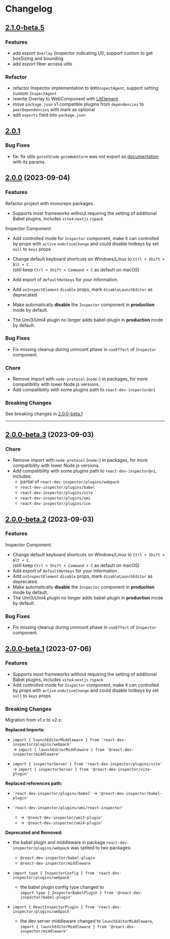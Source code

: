 # Changelog


## [2.1.0-beta.5](https://github.com/zthxxx/react-dev-inspector/compare/v2.0.1...v2.1.0-beta.5)

### Features

- add export `Overlay` (inspector indicating UI), support custom to get boxSizing and bounding
- add export fiber access utils

### Refactor

- refactor Inspector implementation to `DOMInspectAgent`, support setting custom `InspectAgent`
- rewrite Overlay to WebComponent with [LitElement](https://lit.dev)
- move `package.json` v1 compatible plugins from `dependencies` to `peerDependencies` with mark as optional
- add `exports` field into `package.json`


## [2.0.1](https://github.com/zthxxx/react-dev-inspector/compare/v1.9.0...v2.0.1)

### Bug Fixes

- fix: fix utils `gotoVSCode` `gotoWebStorm` was not export as [documentation](https://react-dev-inspector.zthxxx.me/docs/inspector-component#oninspectelement) with its params.


## [2.0.0](https://github.com/zthxxx/react-dev-inspector/compare/v1.9.0...v2.0.0) (2023-09-04)

### Features

Refactor project with monorepo packages.

- Supports most frameworks without requiring the setting of additional Babel plugins, includes `vite4` `nextjs` `rspack`

Inspector Component:

- Add controlled mode for `Inspector` component,
  make it can controlled by props with `active` `onActiveChange`
  and could disable hotkeys by set `null` to `keys` props

- Change default keyboard shortcuts on Windows/Linux to `Ctrl + Shift + Alt + C`. <br/>
  (still keep `Ctrl + Shift + Command + C` as default on macOS)
- Add export of `defaultHotkeys` for your information.
- Add `onInspectElement` `disable` props, mark `disableLaunchEditor` as deprecated.
- Make automatically **disable** the `Inspector` component in **production** mode by default.
- The Umi3/Umi4 plugin no longer adds babel-plugin in **production** mode by default.

### Bug Fixes

- Fix missing cleanup during unmount phase in `useEffect` of `Inspector` component.


### Chore

- Remove import with `node-protocol` (`node:`) in packages, for more compatibility with lower Node.js versions.
- Add compatibility with some plugins path to `react-dev-inspector@v1`

### Breaking Changes

See breaking changes in [2.0.0-beta.1](#200-beta1-2023-07-06)


---


## [2.0.0-beta.3](https://github.com/zthxxx/react-dev-inspector/compare/v2.0.0-beta.2...v2.0.0-beta.3) (2023-09-03)

### Chore

- Remove import with `node-protocol` (`node:`) in packages, for more compatibility with lower Node.js versions.
- Add compatibility with some plugins path to `react-dev-inspector@v1`, includes:
  - partial of `react-dev-inspector/plugins/webpack`
  - `react-dev-inspector/plugins/babel`
  - `react-dev-inspector/plugins/vite`
  - `react-dev-inspector/plugins/umi`
  - `react-dev-inspector/plugins/ice`


## [2.0.0-beta.2](https://github.com/zthxxx/react-dev-inspector/compare/v2.0.0-beta.1...v2.0.0-beta.2) (2023-09-03)

### Features

Inspector Component:

- Change default keyboard shortcuts on Windows/Linux to `Ctrl + Shift + Alt + C`. <br/>
  (still keep `Ctrl + Shift + Command + C` as default on macOS)
- Add export of `defaultHotkeys` for your information.
- Add `onInspectElement` `disable` props, mark `disableLaunchEditor` as deprecated.
- Make automatically **disable** the `Inspector` component in **production** mode by default.
- The Umi3/Umi4 plugin no longer adds babel-plugin in **production** mode by default.

### Bug Fixes

- Fix missing cleanup during unmount phase in `useEffect` of `Inspector` component.


## [2.0.0-beta.1](https://github.com/zthxxx/react-dev-inspector/compare/v1.9.0...v2.0.0-beta.1) (2023-07-06)

### Features

- Supports most frameworks without requiring the setting of additional Babel plugins, includes `vite4` `nextjs` `rspack`
- Add controlled mode for `Inspector` component,
  make it can controlled by props with `active` `onActiveChange`
  and could disable hotkeys by set `null` to `keys` props

### Breaking Changes

Migration from v1.x to v2.x:

**Replaced Imports:**

- `import { launchEditorMiddleware } from 'react-dev-inspector/plugins/webpack'` <br/>
  -> `import { launchEditorMiddleware } from '@react-dev-inspector/middleware'`

- `import { inspectorServer } from 'react-dev-inspector/plugins/vite'` <br/>
  -> `import { inspectorServer } from '@react-dev-inspector/vite-plugin'`

**Replaced references path:**

- `'react-dev-inspector/plugins/babel'` -> `'@react-dev-inspector/babel-plugin'`

- `'react-dev-inspector/plugins/umi/react-inspector'`
  - -> `'@react-dev-inspector/umi3-plugin'`
  - -> `'@react-dev-inspector/umi4-plugin'`


**Deprecated and Removed:**

- the babel plugin and middleware in package `react-dev-inspector/plugins/webpack` was splited to two packages:
  - `@react-dev-inspector/babel-plugin`
  - `@react-dev-inspector/middleware`

- `import type { InspectorConfig } from 'react-dev-inspector/plugins/webpack'`
  - the babel plugin config type changed to <br/>
    `import type { InspectorBabelPlugin } from '@react-dev-inspector/babel-plugin'`

- `import { ReactInspectorPlugin } from 'react-dev-inspector/plugins/webpack'`
  - the dev server middleware changed to `launchEditorMiddleware`, <br/>
    `import { launchEditorMiddleware } from '@react-dev-inspector/middleware'`
